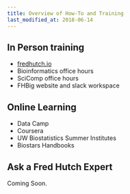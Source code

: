 ```yaml
---
title: Overview of How-To and Training
last_modified_at: 2018-06-14
---
```




## In Person training
- [fredhutch.io](http://www.fredhutch.io/)
- Bioinformatics office hours
- SciComp office hours
- FHBig website and slack workspace

## Online Learning
- Data Camp
- Coursera
- UW Biostatistics Summer Institutes
- Biostars Handbooks

## Ask a Fred Hutch Expert
Coming Soon.
